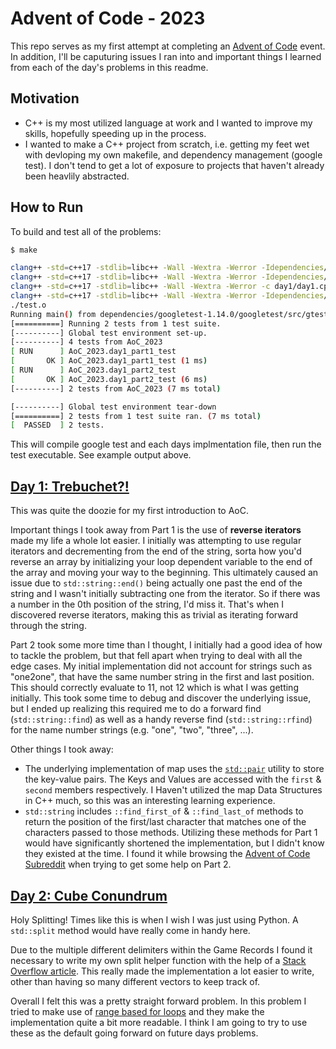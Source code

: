 # Advent of Code - 2023

This repo serves as my first attempt at completing an [Advent of Code](https://adventofcode.com/) event. In addition, I'll be caputuring issues I ran into and important things I learned from each of the day's problems in this readme.

## Motivation

- C++ is my most utilized language at work and I wanted to improve my skills, hopefully speeding up in the process.
- I wanted to make a C++ project from scratch, i.e. getting my feet wet with devloping my own makefile, and dependency management (google test). I don't tend to get a lot of exposure to projects that haven't already been heavlily abstracted.

## How to Run

To build and test all of the problems:

```bash
$ make

clang++ -std=c++17 -stdlib=libc++ -Wall -Wextra -Werror -Idependencies/googletest-1.14.0/googletest/include -Idependencies/googletest-1.14.0/googletest -c dependencies/googletest-1.14.0/googletest/src/gtest-all.cc
clang++ -std=c++17 -stdlib=libc++ -Wall -Wextra -Werror -Idependencies/googletest-1.14.0/googletest/include -Idependencies/googletest-1.14.0/googletest -c dependencies/googletest-1.14.0/googletest/src/gtest_main.cc
clang++ -std=c++17 -stdlib=libc++ -Wall -Wextra -Werror -c day1/day1.cpp
clang++ -std=c++17 -stdlib=libc++ -Wall -Wextra -Werror -Idependencies/googletest-1.14.0/googletest/include -Idependencies/googletest-1.14.0/googletest gtest-all.o gtest_main.o -Iday1 day1.o test/test.cpp -o test.o
./test.o
Running main() from dependencies/googletest-1.14.0/googletest/src/gtest_main.cc
[==========] Running 2 tests from 1 test suite.
[----------] Global test environment set-up.
[----------] 4 tests from AoC_2023
[ RUN      ] AoC_2023.day1_part1_test
[       OK ] AoC_2023.day1_part1_test (1 ms)
[ RUN      ] AoC_2023.day1_part2_test
[       OK ] AoC_2023.day1_part2_test (6 ms)
[----------] 2 tests from AoC_2023 (7 ms total)

[----------] Global test environment tear-down
[==========] 2 tests from 1 test suite ran. (7 ms total)
[  PASSED  ] 2 tests.
```

This will compile google test and each days implmentation file, then run the test executable. See example output above.

## [Day 1: Trebuchet?!](https://adventofcode.com/2023/day/1)

This was quite the doozie for my first introduction to AoC.

Important things I took away from Part 1 is the use of **reverse iterators** made my life a whole lot easier. I initially was attempting to use regular iterators and decrementing from the end of the string, sorta how you'd reverse an array by initializing your loop dependent variable to the end of the array and moving your way to the beginning. This ultimately caused an issue due to `std::string::end()` being actually one past the end of the string and I wasn't initially subtracting one from the iterator. So if there was a number in the 0th position of the string, I'd miss it. That's when I discovered reverse iterators, making this as trivial as iterating forward through the string.

Part 2 took some more time than I thought, I initially had a good idea of how to tackle the problem, but that fell apart when trying to deal with all the edge cases. My initial implementation did not account for strings such as "one2one", that have the same number string in the first and last position. This should correctly evaluate to 11, not 12 which is what I was getting initially. This took some time to debug and discover the underlying issue, but I ended up realizing this required me to do a forward find (`std::string::find`) as well as a handy reverse find (`std::string::rfind`) for the name number strings (e.g. "one", "two", "three", ...).

Other things I took away:

- The underlying implementation of map uses the [`std::pair`](https://en.cppreference.com/w/cpp/utility/pair) utility to store the key-value pairs. The Keys and Values are accessed with the `first` & `second` members respectively. I Haven't utilized the map Data Structures in C++ much, so this was an interesting learning experience.
- `std::string` includes `::find_first_of` & `::find_last_of` methods to return the position of the first/last character that matches one of the characters passed to those methods. Utilizing these methods for Part 1 would have significantly shortened the implementation, but I didn't know they existed at the time. I found it while browsing the [Advent of Code Subreddit](https://www.reddit.com/r/adventofcode/) when trying to get some help on Part 2.

## [Day 2: Cube Conundrum](https://adventofcode.com/2023/day/2)

Holy Splitting! Times like this is when I wish I was just using Python. A `std::split` method would have really come in handy here.

Due to the multiple different delimiters within the Game Records I found it necessary to write my own split helper function with the help of a [Stack Overflow article](https://stackoverflow.com/questions/14265581/parse-split-a-string-in-c-using-string-delimiter-standard-c). This really made the implementation a lot easier to write, other than having so many different vectors to keep track of.

Overall I felt this was a pretty straight forward problem. In this problem I tried to make use of [range based for loops](https://en.cppreference.com/w/cpp/language/range-for) and they make the implementation quite a bit more readable. I think I am going to try to use these as the default going forward on future days problems.
